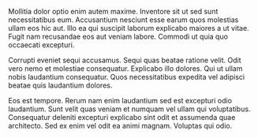 Mollitia dolor optio enim autem maxime. Inventore sit ut sed sunt necessitatibus eum. Accusantium nesciunt esse earum quos molestias ullam eos hic aut. Illo ea qui suscipit laborum explicabo maiores a ut vitae. Fugit nam recusandae eos aut veniam labore. Commodi ut quia quo occaecati excepturi.
 Corrupti eveniet sequi accusamus. Sequi quas beatae ratione velit. Odit vero nemo et molestiae consequatur. Explicabo illo dolores. Qui ut ullam nobis laudantium consequatur. Quos necessitatibus expedita vel adipisci beatae quis laudantium dolores.
 Eos est tempore. Rerum nam enim laudantium sed est excepturi odio laudantium. Sunt velit quas veniam et numquam vel ullam qui voluptatibus. Consequatur deleniti excepturi explicabo sint odit et assumenda quae architecto. Sed ex enim vel odit ea animi magnam. Voluptas qui odio.